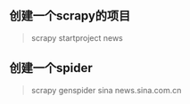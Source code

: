 ## 创建一个scrapy的项目
> scrapy startproject news
## 创建一个spider
> scrapy genspider sina news.sina.com.cn

